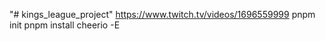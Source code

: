 "# kings_league_project" 
https://www.twitch.tv/videos/1696559999
pnpm init
pnpm install cheerio -E


